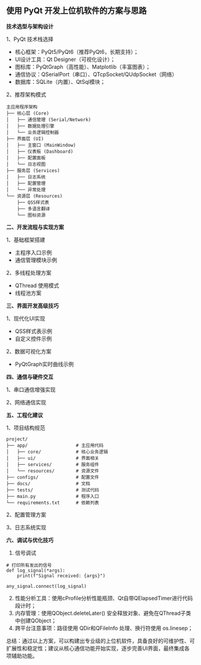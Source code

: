 ## 使用 PyQt 开发上位机软件的方案与思路

**技术选型与架构设计**

1、PyQt 技术栈选择
- 核心框架：PyQt5/PyQt6（推荐PyQt6，长期支持）；
- UI设计工具：Qt Designer（可视化设计）；
- 图标库：PyQtGraph（高性能）、Matplotlib（丰富图表）；
- 通信协议：QSerialPort（串口）、QTcpSocket/QUdpSocket（网络）
- 数据库：SQLite（内置）、QtSql模块；

2、推荐架构模式
```
主应用程序架构
├── 核心层 (Core)
│   ├── 通信管理 (Serial/Network)
│   ├── 数据处理引擎
│   └── 业务逻辑控制器
├── 界面层 (UI)
│   ├── 主窗口 (MainWindow)
│   ├── 仪表板 (Dashboard)
│   ├── 配置面板
│   └── 日志视图
├── 服务层 (Services)
│   ├── 日志系统
│   ├── 配置管理
│   └── 异常处理
└── 资源层 (Resources)
    ├── QSS样式表
    ├── 多语言翻译
    └── 图标资源
```

**二、开发流程与实现方案**

1、基础框架搭建
- 主程序入口示例
- 通信管理模块示例

2、多线程处理方案
- QThread 使用模式
- 线程池方案

**三、界面开发高级技巧**

1、现代化UI实现
- QSS样式表示例
- 自定义控件示例

2、数据可视化方案
- PyQtGraph实时曲线示例

**四、通信与硬件交互**

1、串口通信增强实现

2、网络通信实现

**五、工程化建议**

1、项目结构规范
```
project/
├── app/                  # 主应用代码
│   ├── core/             # 核心业务逻辑
│   ├── ui/               # 界面相关
│   ├── services/         # 服务组件
│   └── resources/        # 资源文件
├── configs/              # 配置文件
├── docs/                 # 文档
├── tests/                # 测试代码
├── main.py               # 程序入口
└── requirements.txt      # 依赖列表
```

2、配置管理方案

3、日志系统实现

**六、调试与优化技巧**
1. 信号调试
```
# 打印所有发出的信号
def log_signal(*args):
    print(f"Signal received: {args}")

any_signal.connect(log_signal)
```
2. 性能分析工具：使用cProfile分析性能瓶颈、Qt自带QElapsedTimer进行代码段计时；
3. 内存管理：使用QObject.deleteLater() 安全释放对象、避免在QThread子类中创建QObject；
4. 跨平台注意事项：路径使用 QDir和QFileInfo 处理、换行符使用 os.linesep；

总结：通过以上方案，可以构建出专业级的上位机软件，具备良好的可维护性、可扩展性和稳定性；建议从核心通信功能开始实现，逐步完善UI界面，最终集成各项辅助功能。



